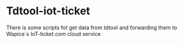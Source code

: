 # Tdtool-iot-ticket
There is some scripts fot get data from tdtool and forwarding them to Wapice´s IoT-ticket.com cloud service
